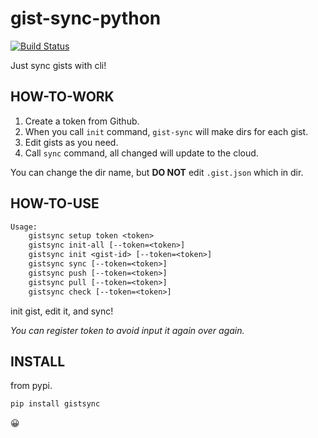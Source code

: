# gist-sync-python

[![Build Status](https://travis-ci.com/Cologler/gist-sync-python.svg?branch=master)](https://travis-ci.com/Cologler/gist-sync-python)

Just sync gists with cli!

## HOW-TO-WORK

1. Create a token from Github.
1. When you call `init` command, `gist-sync` will make dirs for each gist.
1. Edit gists as you need.
1. Call `sync` command, all changed will update to the cloud.

You can change the dir name, but **DO NOT** edit `.gist.json` which in dir.

## HOW-TO-USE

``` txt
Usage:
    gistsync setup token <token>
    gistsync init-all [--token=<token>]
    gistsync init <gist-id> [--token=<token>]
    gistsync sync [--token=<token>]
    gistsync push [--token=<token>]
    gistsync pull [--token=<token>]
    gistsync check [--token=<token>]
```

init gist, edit it, and sync!

*You can register token to avoid input it again over again.*

## INSTALL

from pypi.

``` py
pip install gistsync
```

😀

